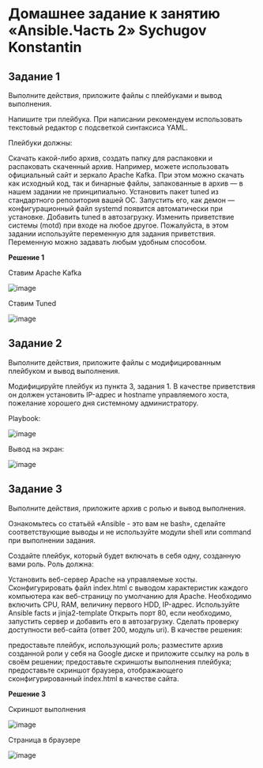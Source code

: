 #   **Домашнее задание к занятию «Ansible.Часть 2» Sychugov Konstantin**

## **Задание 1**
Выполните действия, приложите файлы с плейбуками и вывод выполнения.

Напишите три плейбука. При написании рекомендуем использовать текстовый редактор с подсветкой синтаксиса YAML.

Плейбуки должны:

Скачать какой-либо архив, создать папку для распаковки и распаковать скаченный архив. Например, можете использовать официальный сайт и зеркало Apache Kafka. При этом можно скачать как исходный код, так и бинарные файлы, запакованные в архив — в нашем задании не принципиально.
Установить пакет tuned из стандартного репозитория вашей ОС. Запустить его, как демон — конфигурационный файл systemd появится автоматически при установке. Добавить tuned в автозагрузку.
Изменить приветствие системы (motd) при входе на любое другое. Пожалуйста, в этом задании используйте переменную для задания приветствия. Переменную можно задавать любым удобным способом.

**Решение 1**

Ставим Apache Kafka

![image](https://github.com/SKA1010/hw_ansible2/assets/125235217/e8f4f6b1-329d-4897-8918-d0aec9617ec6)

Ставим Tuned

![image](https://github.com/SKA1010/hw_ansible2/assets/125235217/a0894a12-81c3-498f-a446-69576f14a75a)


## **Задание 2**
Выполните действия, приложите файлы с модифицированным плейбуком и вывод выполнения.

Модифицируйте плейбук из пункта 3, задания 1. В качестве приветствия он должен установить IP-адрес и hostname управляемого хоста, пожелание хорошего дня системному администратору.

Playbook:

![image](https://github.com/SKA1010/hw_ansible2/assets/125235217/5b3bd7e2-dbec-4ffc-a738-94acf04dad6d)

Вывод на экран:

![image](https://github.com/SKA1010/hw_ansible2/assets/125235217/97e68bde-69d7-4061-8fdf-d9506aae03d9)


## **Задание 3**
Выполните действия, приложите архив с ролью и вывод выполнения.

Ознакомьтесь со статьёй «Ansible - это вам не bash», сделайте соответствующие выводы и не используйте модули shell или command при выполнении задания.

Создайте плейбук, который будет включать в себя одну, созданную вами роль. Роль должна:

Установить веб-сервер Apache на управляемые хосты.
Сконфигурировать файл index.html c выводом характеристик каждого компьютера как веб-страницу по умолчанию для Apache. Необходимо включить CPU, RAM, величину первого HDD, IP-адрес. Используйте Ansible facts и jinja2-template
Открыть порт 80, если необходимо, запустить сервер и добавить его в автозагрузку.
Сделать проверку доступности веб-сайта (ответ 200, модуль uri).
В качестве решения:

предоставьте плейбук, использующий роль;
разместите архив созданной роли у себя на Google диске и приложите ссылку на роль в своём решении;
предоставьте скриншоты выполнения плейбука;
предоставьте скриншот браузера, отображающего сконфигурированный index.html в качестве сайта.

**Решение 3**

Скриншот выполнения

![image](https://github.com/SKA1010/hw_ansible2/assets/125235217/db9c7576-4f9c-4122-b37d-0a07f27eb3f3)

Страница в браузере

![image](https://github.com/SKA1010/hw_ansible2/assets/125235217/04624ccd-df07-425e-8bc8-52b649128a8f)


